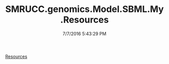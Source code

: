 ﻿---
title: SMRUCC.genomics.Model.SBML.My.Resources
date: 7/7/2016 5:43:29 PM
---

[Resources](T-SMRUCC.genomics.Model.SBML.My.Resources.Resources.html)
